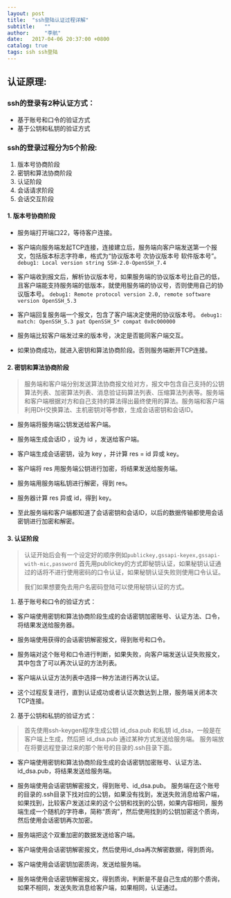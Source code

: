 ```yaml
---
layout: post
title:  "ssh登陆认证过程详解"
subtitle:   ""
author:     "李航"
date:   2017-04-06 20:37:00 +0800
catalog: true
tags: ssh ssh登陆
---
```

## **认证原理:**
### **ssh的登录有2种认证方式：**
 - 基于账号和口令的验证方式 
 -  基于公钥和私钥的验证方式
 
### **ssh的登录过程分为5个阶段:**
1. 版本号协商阶段
2. 密钥和算法协商阶段
3. 认证阶段
4. 会话请求阶段
5. 会话交互阶段

#### **1. 版本号协商阶段**
* 服务端打开端口22，等待客户连接。

* 客户端向服务端发起TCP连接，连接建立后，服务端向客户端发送第一个报文，包括版本标志字符串，格式为“协议版本号 次协议版本号 软件版本号”。
	`debug1: Local version string SSH-2.0-OpenSSH_7.4`

* 客户端收到报文后，解析协议版本号，如果服务端的协议版本号比自己的低，且客户端能支持服务端的低版本，就使用服务端的协议号，否则使用自己的协议版本号。
`debug1: Remote protocol version 2.0, remote software version OpenSSH_5.3`

* 客户端回复服务端一个报文，包含了客户端决定使用的协议版本号。
`debug1: match: OpenSSH_5.3 pat OpenSSH_5* compat 0x0c000000`

* 服务端比较客户端发过来的版本号，决定是否能同客户端交互。
* 如果协商成功，就进入密钥和算法协商阶段。否则服务端断开TCP连接。

#### **2. 密钥和算法协商阶段**

> 服务端和客户端分别发送算法协商报文给对方，报文中包含自己支持的公钥算法列表、加密算法列表、消息验证码算法列表、压缩算法列表等。服务端和客户端根据对方和自己支持的算法得出最终使用的算法。服务端和客户端利用DH交换算法、主机密钥对等参数，生成会话密钥和会话ID。

* 服务端将服务端公钥发送给客户端。

* 服务端生成会话ID ，设为 id ，发送给客户端。

* 客户端生成会话密钥，设为 key ，并计算 res = id 异或 key。

* 客户端将 res 用服务端公钥进行加密，将结果发送给服务端。

* 服务端用服务端私钥进行解密，得到 res。

* 服务器计算 res 异或 id，得到 key。

*  至此服务端和客户端都知道了会话密钥和会话ID，以后的数据传输都使用会话密钥进行加密和解密。

#### **3. 认证阶段**

> 认证开始后会有一个设定好的顺序例如`publickey,gssapi-keyex,gssapi-with-mic,password` 首先用publickey的方式即秘钥认证，如果秘钥认证通过的话将不进行使用密码的口令认证，如果秘钥认证失败则使用口令认证。
>
>我们如果想要免去用户名密码登陆可以使用秘钥认证的方式。


1. 基于账号和口令的验证方式：
* 客户端使用密钥和算法协商阶段生成的会话密钥加密账号、认证方法、口令，将结果发送给服务器。

* 服务端使用获得的会话密钥解密报文，得到账号和口令。

* 服务端对这个账号和口令进行判断，如果失败，向客户端发送认证失败报文，其中包含了可以再次认证的方法列表。

* 客户端从认证方法列表中选择一种方法进行再次认证。

*  这个过程反复进行，直到认证成功或者认证次数达到上限，服务端关闭本次TCP连接。

2. 基于公钥和私钥的验证方式：

> 首先使用ssh-keygen程序生成公钥 id_dsa.pub 和私钥 id_dsa，一般是在客户端上生成，然后把 id_dsa.pub 通过某种方式发送给服务端。 服务端放在将要远程登录过来的那个账号的目录的.ssh目录下面。

* 客户端使用密钥和算法协商阶段生成的会话密钥加密账号、认证方法、id_dsa.pub，将结果发送给服务端。

* 服务端使用会话密钥解密报文，得到账号、id_dsa.pub。    服务端在这个账号的目录的.ssh目录下找对应的公钥，如果没有找到，发送失败消息给客户端，如果找到，比较客户发送过来的这个公钥和找到的公钥，如果内容相同，服务端生成一个随机的字符串，简称“质询”，然后使用找到的公钥加密这个质询，然后使用会话密钥再次加密。

* 服务端把这个双重加密的数据发送给客户端。

* 客户端使用会话密钥解密报文，然后使用id_dsa再次解密数据，得到质询。

* 客户端使用会话密钥加密质询，发送给服务端。

* 服务端使用会话密钥解密报文，得到质询，判断是不是自己生成的那个质询，如果不相同，发送失败消息给客户端，如果相同，认证通过。
